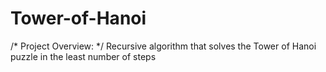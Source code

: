 # Tower-of-Hanoi
/* Project Overview: */
Recursive algorithm that solves the Tower of Hanoi puzzle in the least number of steps
